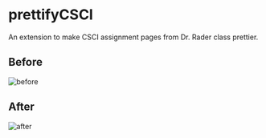 # prettifyCSCI
An extension to make CSCI assignment pages from Dr. Rader class prettier.

## Before
![before](https://cloud.githubusercontent.com/assets/6025663/18260284/62443d12-73a9-11e6-8f10-1b6d9ea0fa28.png)

## After
![after](https://cloud.githubusercontent.com/assets/6025663/18260283/6243ab2c-73a9-11e6-9995-15526b26858b.png)


